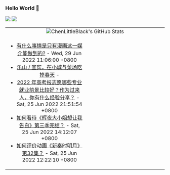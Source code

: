 ### Hello World 👋

[![](https://img.shields.io/badge/@ChenLittleBlack-1a6c81?style=flat&logo=java&logoColor=1a6c81&label=Java&colorA=ffffff)](https://www.java.com/)
[![](https://img.shields.io/badge/@ChenLittleBlack-41b883?style=flat&logo=vuedotjs&logoColor=41b883&label=Vue&colorA=ffffff)](https://cn.vuejs.org/)

<table>
<tr>
<td colspan="2" style="text-align: center;">
<img alt="ChenLittleBlack's GitHub Stats" src="https://github-readme-stats.vercel.app/api?username=ChenLittleBlack&show_icons=true&icon_color=CE1D2D&text_color=718096&bg_color=ffffff&hide_title=true" />
</td>
</tr>
<tr>
<td align="center" valign="middle">

<!-- START_SECTION:blog -->
* <a href='http://www.zhihu.com/question/535590151/answer/2549845417?utm_campaign=rss&utm_medium=rss&utm_source=rss&utm_content=title' target='_blank'>有什么事情是只有漫画这一媒介能做到的?</a> - Wed, 29 Jun 2022 11:06:00 +0800
* <a href='http://zhuanlan.zhihu.com/p/534986693?utm_campaign=rss&utm_medium=rss&utm_source=rss&utm_content=title' target='_blank'>乐山 / 宜宾，在小城与菜场吃掉春天</a> - 
* <a href='http://www.zhihu.com/question/537010715/answer/2544901173?utm_campaign=rss&utm_medium=rss&utm_source=rss&utm_content=title' target='_blank'>2022 年高考报志愿哪些专业就业前景比较好？作为过来人，你有什么经验分享？</a> - Sat, 25 Jun 2022 21:51:54 +0800
* <a href='http://www.zhihu.com/question/539507826/answer/2544224451?utm_campaign=rss&utm_medium=rss&utm_source=rss&utm_content=title' target='_blank'>如何看待《辉夜大小姐想让我告白》第三季完结？</a> - Sat, 25 Jun 2022 14:12:07 +0800
* <a href='http://www.zhihu.com/question/539327239/answer/2542794533?utm_campaign=rss&utm_medium=rss&utm_source=rss&utm_content=title' target='_blank'>如何评价动画《新秦时明月》第32集？</a> - Sat, 25 Jun 2022 12:22:10 +0800
<!-- END_SECTION:blog -->

</td>
<td valign="middle" width="50%">

<!-- START_SECTION:douban -->

<!-- END_SECTION:douban -->

</td>
</tr>
</table>
